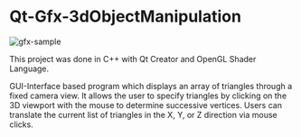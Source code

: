 # Qt-Gfx-3dObjectManipulation
![gfx-sample](https://user-images.githubusercontent.com/48579650/125861632-dd0091ba-dad5-4002-870c-71ed563cb90e.gif)


This project was done in C++ with Qt Creator and OpenGL Shader Language.

GUI-Interface based program which displays an array of triangles through a fixed camera view. It allows the user to specify triangles by clicking on the 3D viewport with the mouse to determine successive vertices. Users can translate the current list of triangles in the X, Y, or Z direction via mouse clicks.
